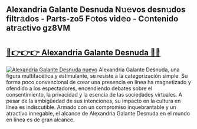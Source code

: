 ## Alexandria Galante Desnuda N𝚞𝚎vos desn𝚞dos filtr𝚊dos - Parts-zo5 F𝚘tos vid𝚎o - C𝚘ntenido atr𝚊ctivo gz8VM

# <h2><a href="http://mbbfm09.tromn.icu/?c=Alexandria+Galante+Desnuda">🔗👉👉👉 Alexandria Galante Desnuda 🔗🔗</a></h2>

[![Alexandria Galante Desnuda nuevo](https://i.imgur.com/pEAQMta.gif)](http://mbbfm09.tromn.icu/?c=Alexandria+Galante+Desnuda)
Alexandria Galante Desnuda, una figura multifacética y estimulante, se resiste a la categorización simple. Su forma poco convencional de crear una presencia en línea ha magnetizado y ofendido a los espectadores, encendiendo debates sobre el consentimiento, la privacidad y la esencia de las sociedades virtuales. A pesar de la ambigüedad de sus intenciones, su impacto en la cultura en línea es indiscutible. Armado con un compromiso inquebrantable y un atractivo innegable, el alcance de Alexandria Galante Desnuda en el mundo en línea es de gran alcance.

